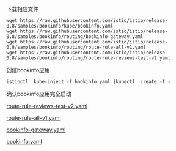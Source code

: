 下载相应文件

```
wget https://raw.githubusercontent.com/istio/istio/release-0.8/samples/bookinfo/kube/bookinfo.yaml
wget https://raw.githubusercontent.com/istio/istio/release-0.8/samples/bookinfo/routing/bookinfo-gateway.yaml
wget https://raw.githubusercontent.com/istio/istio/release-0.8/samples/bookinfo/routing/route-rule-all-v1.yaml
wget https://raw.githubusercontent.com/istio/istio/release-0.8/samples/bookinfo/routing/route-rule-reviews-test-v2.yaml
```

创建bookinfo应用

```
istioctl  kube-inject -f bookinfo.yaml |kubectl  create -f -
```

确认bookinfo应用完全启动



[route-rule-reviews-test-v2.yaml](https://github.com/w564791/kubernets_gitbook/blob/master/assets/route-rule-reviews-test-v2.yaml)

[route-rule-all-v1.yaml](https://github.com/w564791/kubernets_gitbook/blob/master/assets/route-rule-all-v1.yaml)

[bookinfo-gateway.yaml](https://github.com/w564791/kubernets_gitbook/blob/master/assets/bookinfo-gateway.yaml)

[bookinfo.yaml](https://github.com/w564791/kubernets_gitbook/blob/master/assets/bookinfo.yaml)

